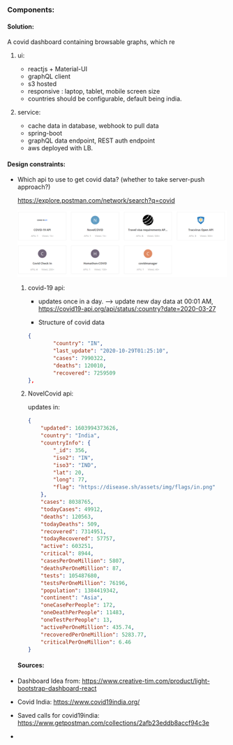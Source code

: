 ### Components:
#### Solution:

A covid dashboard containing browsable graphs, which re

1. ui:
   - reactjs + Material-UI
   - graphQL client
   - s3 hosted
   - responsive : laptop, tablet, mobile screen size
   - countries should be configurable, default being india.

2. service:

   - cache data in database, webhook to pull data
   - spring-boot
   - graphQL data endpoint, REST auth endpoint
   - aws deployed with LB.

#### Design constraints:

- Which api to use to get covid data? (whether to take server-push approach?)

  https://explore.postman.com/network/search?q=covid

  ![image-20201029224547485](./images/image-20201029224547485.png)

  1. covid-19 api:

     - updates once in a day. --> update new day data at 00:01 AM, https://covid19-api.org/api/status/:country?date=2020-03-27 

     - Structure of covid data

     ```json
     {
             "country": "IN",
             "last_update": "2020-10-29T01:25:10",
             "cases": 7990322,
             "deaths": 120010,
             "recovered": 7259509
     },
     ```

     

  2. NovelCovid api:

     updates in: 

     ```json
     {
         "updated": 1603994373626,
         "country": "India",
         "countryInfo": {
             "_id": 356,
             "iso2": "IN",
             "iso3": "IND",
             "lat": 20,
             "long": 77,
             "flag": "https://disease.sh/assets/img/flags/in.png"
         },
         "cases": 8038765,
         "todayCases": 49912,
         "deaths": 120563,
         "todayDeaths": 509,
         "recovered": 7314951,
         "todayRecovered": 57757,
         "active": 603251,
         "critical": 8944,
         "casesPerOneMillion": 5807,
         "deathsPerOneMillion": 87,
         "tests": 105487680,
         "testsPerOneMillion": 76196,
         "population": 1384419342,
         "continent": "Asia",
         "oneCasePerPeople": 172,
         "oneDeathPerPeople": 11483,
         "oneTestPerPeople": 13,
         "activePerOneMillion": 435.74,
         "recoveredPerOneMillion": 5283.77,
         "criticalPerOneMillion": 6.46
     }
     ```

     

  #### Sources:

- Dashboard Idea from: https://www.creative-tim.com/product/light-bootstrap-dashboard-react

- Covid India: https://www.covid19india.org/ 

- Saved calls for covid19india: https://www.getpostman.com/collections/2afb23eddb8accf94c3e
- 